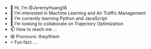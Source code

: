 - 👋 Hi, I’m @JeremyHuang18
- 👀 I’m interested in Machine Learning and Air Traffic Management
- 🌱 I’m currently learning Python and JavaScript
- 💞️ I’m looking to collaborate on Trajectory Optimization
- 📫 How to reach me ...
- 😄 Pronouns: they/them
- ⚡ Fun fact: ...

<!---
JeremyHuang18/JeremyHuang18 is a ✨ special ✨ repository because its `README.md` (this file) appears on your GitHub profile.
You can click the Preview link to take a look at your changes.
--->
